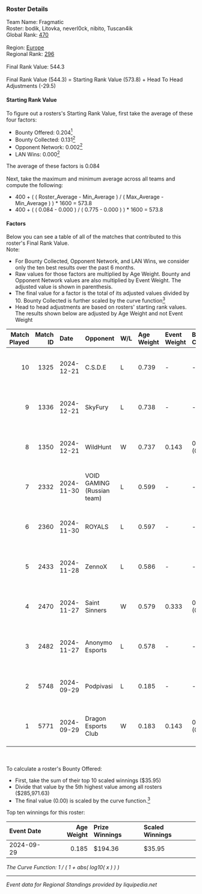### Roster Details<br />
Team Name: Fragmatic<br />
Roster: bodik, Litovka, neverl0ck, nibito, Tuscan4ik<br />
Global Rank: [470](../../standings_global_2025_02_28.md)<br />
<br />
Region: [Europe]( ../../standings_europe_2025_02_28.md)<br />
Regional Rank: [296]( ../../standings_europe_2025_02_28.md)<br />
<br />
Final Rank Value:  544.3<br />
<br />
Final Rank Value (544.3) = Starting Rank Value (573.8) + Head To Head Adjustments (-29.5)<br />

#### Starting Rank Value<br />
To figure out a rosters's Starting Rank Value, first take the average of these four factors:<br />
- Bounty Offered: 0.204[<sup>1</sup>](#table2)
- Bounty Collected: 0.131[<sup>2</sup>](#table1)
- Opponent Network: 0.002[<sup>2</sup>](#table1)
- LAN Wins: 0.000[<sup>2</sup>](#table1)

The average of these factors is 0.084<br />
<br />
Next, take the maximum and minimum average across all teams and compute the following:<br />
- 400 + ( ( Roster_Average - Min_Average ) / ( Max_Average - Min_Average ) ) * 1600 = 573.8
- 400 + ( ( 0.084 - 0.000 ) / ( 0.775 - 0.000 ) ) * 1600 = 573.8


#### Factors<br />
Below you can see a table of all of the matches that contributed to this roster's Final Rank Value.<br />
Note:<br />

- For Bounty Collected, Opponent Network, and LAN Wins, we consider only the ten best results over the past 6 months.
- Raw values for those factors are multiplied by Age Weight. Bounty and Opponent Network values are also multiplied by Event Weight. The adjusted value is shown in parenthesis.
- The final value for a factor is the total of its adjusted values divided by 10. Bounty Collected is further scaled by the curve function[<sup>3</sup>](#curveFunction)
- Head to head adjustments are based on rosters' starting rank values. The results shown below are adjusted by Age Weight and not Event Weight
<span id="table1"></span><br />


| Match Played | Match ID | Date       | Opponent                   | W/L | Age Weight | Event Weight | Bounty Collected | Opponent Network | LAN Wins  | H2H Adj. | Roster                                       |
| -: | -: | :- | :- | :- | :- | :- | :- | :- | :- | -: | :- |
|           10 |     1325 | 2024-12-21 | C.S.D.E                    | L   | 0.739      | -            | -                | -                | -         |    -7.52 | bodik, Litovka, neverl0ck, nibito, Tuscan4ik |
|            9 |     1336 | 2024-12-21 | SkyFury                    | L   | 0.738      | -            | -                | -                | -         |    -7.67 | bodik, Litovka, neverl0ck, nibito, Tuscan4ik |
|            8 |     1350 | 2024-12-21 | WildHunt                   | W   | 0.737      | 0.143        | 0.000 (0.000)    | 0.037 (0.004)    | 0 (0.000) |     6.79 | bodik, Litovka, neverl0ck, nibito, Tuscan4ik |
|            7 |     2332 | 2024-11-30 | VOID GAMING (Russian team) | L   | 0.599      | -            | -                | -                | -         |   -12.15 | bodik, Litovka, t3zisswes, Tuscan4ik, xxlafy |
|            6 |     2360 | 2024-11-30 | ROYALS                     | L   | 0.597      | -            | -                | -                | -         |    -5.93 | bodik, Litovka, t3zisswes, Tuscan4ik, xxlafy |
|            5 |     2433 | 2024-11-28 | ZennoX                     | L   | 0.586      | -            | -                | -                | -         |    -7.30 | bodik, Litovka, t3zisswes, Tuscan4ik, xxlafy |
|            4 |     2470 | 2024-11-27 | Saint Sinners              | W   | 0.579      | 0.333        | 0.000 (0.000)    | 0.066 (0.013)    | 0 (0.000) |     7.07 | bodik, Litovka, t3zisswes, Tuscan4ik, xxlafy |
|            3 |     2482 | 2024-11-27 | Anonymo Esports            | L   | 0.578      | -            | -                | -                | -         |    -2.77 | bodik, Litovka, t3zisswes, Tuscan4ik, xxlafy |
|            2 |     5748 | 2024-09-29 | Podpivasi                  | L   | 0.185      | -            | -                | -                | -         |    -2.84 | bodik, Litovka, mattloo, shiny, Tuscan4ik    |
|            1 |     5771 | 2024-09-29 | Dragon Esports Club        | W   | 0.183      | 0.143        | 0.000 (0.000)    | 0.003 (0.000)    | 0 (0.000) |     2.86 | bodik, Litovka, mattloo, shiny, Tuscan4ik    |

<br />
<span id="table2"></span><br />
To calculate a roster's Bounty Offered:<br />

- First, take the sum of their top 10 scaled winnings ($35.95)
- Divide that value by the 5th highest value among all rosters ($285,971.63)
- The final value (0.00) is scaled by the curve function.[<sup>3</sup>](#curveFunction)

Top ten winnings for this roster:<br />

| Event Date | Age Weight | Prize Winnings | Scaled Winnings |
| :- | -: | :- | :- |
| 2024-09-29 |      0.185 | $194.36        | $35.95          |


<span id="curveFunction"></span>_The Curve Function: 1 / ( 1 + abs( log10( x ) ) )_<br />

---
_Event data for Regional Standings provided by liquipedia.net_<br />
